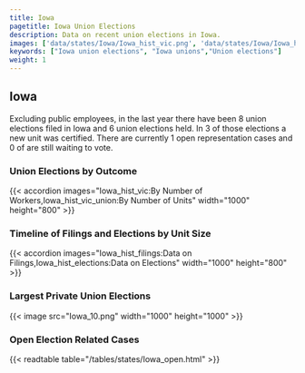 ```yaml
---
title: Iowa
pagetitle: Iowa Union Elections
description: Data on recent union elections in Iowa.
images: ['data/states/Iowa/Iowa_hist_vic.png', 'data/states/Iowa/Iowa_hist_size.png', 'data/states/Iowa/Iowa_10.png']
keywords: ["Iowa union elections", "Iowa unions","Union elections"]
weight: 1
---
```

##  Iowa

Excluding public employees, in the last year there have been 8 union elections filed in Iowa and 6 union elections held. In 3 of those elections a new unit was certified. There are currently 1 open representation cases and 0 of are still waiting to vote.

### Union Elections by Outcome
{{< accordion images="Iowa_hist_vic:By Number of Workers,Iowa_hist_vic_union:By Number of Units" width="1000" height="800" >}}

### Timeline of Filings and Elections by Unit Size
{{< accordion images="Iowa_hist_filings:Data on Filings,Iowa_hist_elections:Data on Elections" width="1000" height="800" >}}

### Largest Private Union Elections
{{< image src="Iowa_10.png" width="1000" height="1000"  >}}

### Open Election Related Cases
{{< readtable table="/tables/states/Iowa_open.html" >}}

